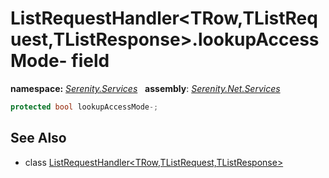 # ListRequestHandler&lt;TRow,TListRequest,TListResponse&gt;.lookupAccessMode- field
**namespace:** *[Serenity.Services](../../README.md#serenity.services-namespace)*   **assembly**: *[Serenity.Net.Services](../../README.md)*

```csharp
protected bool lookupAccessMode-;
```

## See Also

* class [ListRequestHandler&lt;TRow,TListRequest,TListResponse&gt;](../ListRequestHandler-3.md)